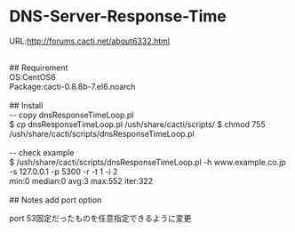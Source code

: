 # DNS-Server-Response-Time

URL:http://forums.cacti.net/about6332.html

<br>
## Requirement<br>
OS:CentOS6<br>
Package:cacti-0.8.8b-7.el6.noarch<br>
<br>
## Install<br>
-- copy dnsResponseTimeLoop.pl<br>
$ cp dnsResponseTimeLoop.pl /ush/share/cacti/scripts/
$ chmod 755 /ush/share/cacti/scripts/dnsResponseTimeLoop.pl<br>
<br>
-- check example<br>
$ /ush/share/cacti/scripts/dnsResponseTimeLoop.pl -h www.example.co.jp -s 127.0.0.1 -p 5300 -r -t 1 -i 2<br>
min:0 median:0 avg:3 max:552 iter:322<br>
<br>
## Notes
 add port option
 
 port 53固定だったものを任意指定できるように変更

